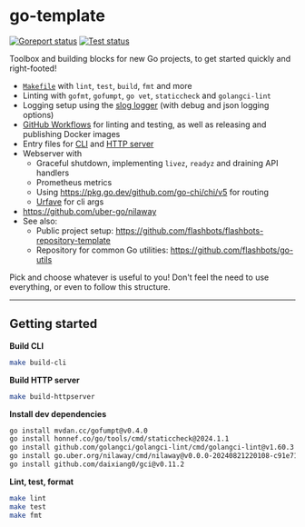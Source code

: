 # go-template

[![Goreport status](https://goreportcard.com/badge/github.com/flashbots/go-template)](https://goreportcard.com/report/github.com/flashbots/go-template)
[![Test status](https://github.com/flashbots/go-template/workflows/Checks/badge.svg?branch=main)](https://github.com/flashbots/go-template/actions?query=workflow%3A%22Checks%22)

Toolbox and building blocks for new Go projects, to get started quickly and right-footed!

* [`Makefile`](https://github.com/flashbots/go-template/blob/main/Makefile) with `lint`, `test`, `build`, `fmt` and more
* Linting with `gofmt`, `gofumpt`, `go vet`, `staticcheck` and `golangci-lint`
* Logging setup using the [slog logger](https://pkg.go.dev/golang.org/x/exp/slog) (with debug and json logging options)
* [GitHub Workflows](.github/workflows/) for linting and testing, as well as releasing and publishing Docker images
* Entry files for [CLI](/cmd/cli/main.go) and [HTTP server](/cmd/httpserver/main.go)
* Webserver with
  * Graceful shutdown, implementing `livez`, `readyz` and draining API handlers
  * Prometheus metrics
  * Using https://pkg.go.dev/github.com/go-chi/chi/v5 for routing
  * [Urfave](https://cli.urfave.org/) for cli args
* https://github.com/uber-go/nilaway
* See also:
  * Public project setup: https://github.com/flashbots/flashbots-repository-template
  * Repository for common Go utilities: https://github.com/flashbots/go-utils

Pick and choose whatever is useful to you! Don't feel the need to use everything, or even to follow this structure.

---

## Getting started

**Build CLI**

```bash
make build-cli
```

**Build HTTP server**

```bash
make build-httpserver
```

**Install dev dependencies**

```bash
go install mvdan.cc/gofumpt@v0.4.0
go install honnef.co/go/tools/cmd/staticcheck@2024.1.1
go install github.com/golangci/golangci-lint/cmd/golangci-lint@v1.60.3
go install go.uber.org/nilaway/cmd/nilaway@v0.0.0-20240821220108-c91e71c080b7
go install github.com/daixiang0/gci@v0.11.2
```

**Lint, test, format**

```bash
make lint
make test
make fmt
```
